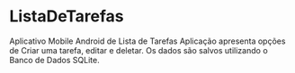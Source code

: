 # ListaDeTarefas
Aplicativo Mobile Android de Lista de Tarefas
Aplicação apresenta opções de Criar uma tarefa, editar e deletar.
Os dados são salvos utilizando o Banco de Dados SQLite.
